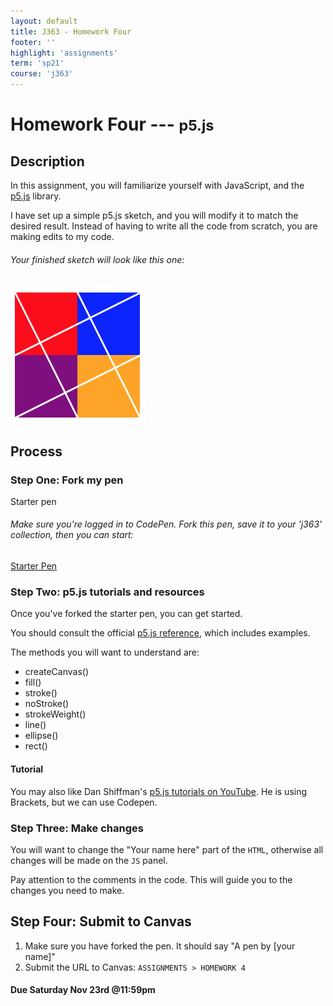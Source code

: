 ```yaml
---
layout: default
title: J363 - Homework Four
footer: ''
highlight: 'assignments'
term: 'sp21'
course: 'j363'
---
```

# Homework Four --- <small>p5.js</small>
## Description
In this assignment, you will familiarize yourself with JavaScript, and the [p5.js](https://p5js.org/) library.

I have set up a simple p5.js sketch, and you will modify it to match the desired result. Instead of having to write all the code from scratch, you are making edits to my code.

<div class="card-block">
  <h6 class="card-text">Your finished sketch will look like this one:</h6>
  <img src="img/hw4-finished.png" alt="homework 4 finished" class="img-fluid">
</div>

## Process
### Step One: Fork my pen
<div class="card-block">
  <p class="card-text lead">Starter pen</p>
  <h6 class="card-text">Make sure you're logged in to CodePen. Fork this pen, save it to your 'j363' collection, then you can start:</h6>
  <a href="https://codepen.io/novonagu/pen/WzmGrZ" class="btn btn-primary text-white" target="_blank">Starter Pen</a>
</div>

### Step Two: p5.js tutorials and resources
Once you've forked the starter pen, you can get started.

You should consult the official [p5.js reference](https://p5js.org/reference/), which includes examples.

The methods you will want to understand are:
 * createCanvas()
 * fill()
 * stroke()
 * noStroke()
 * strokeWeight()
 * line()
 * ellipse()
 * rect()



#### Tutorial
You may also like Dan Shiffman's [p5.js tutorials on YouTube](https://youtu.be/D1ELEeIs0j8). He is using Brackets, but we can use Codepen.

### Step Three: Make changes
You will want to change the "Your name here" part of the `HTML`, otherwise all changes will be made on the `JS` panel.

Pay attention to the comments in the code. This will guide you to the changes you need to make.

## Step Four: Submit to Canvas
1. Make sure you have forked the pen. It should say "A pen by [your name]"
2. Submit the URL to Canvas: `ASSIGNMENTS > HOMEWORK 4`

#### **Due Saturday Nov 23rd @11:59pm**